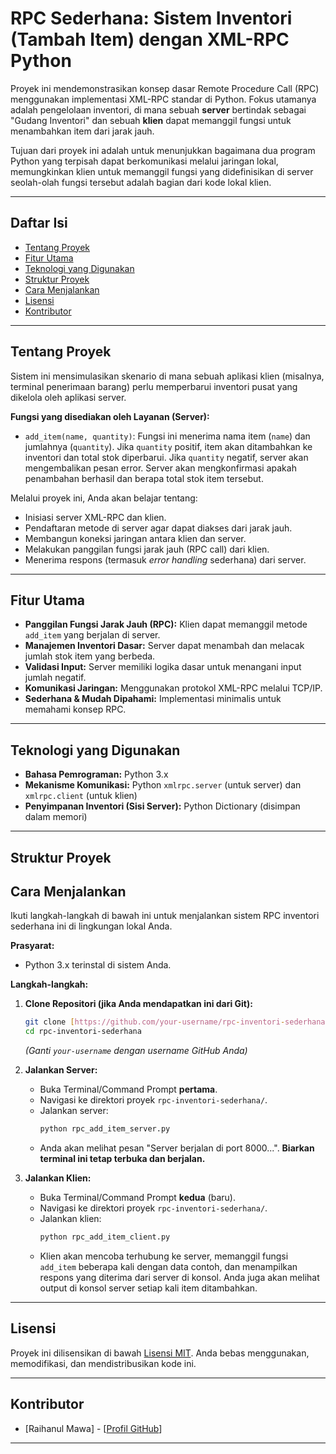 # RPC Sederhana: Sistem Inventori (Tambah Item) dengan XML-RPC Python

Proyek ini mendemonstrasikan konsep dasar Remote Procedure Call (RPC) menggunakan implementasi XML-RPC standar di Python. Fokus utamanya adalah pengelolaan inventori, di mana sebuah **server** bertindak sebagai "Gudang Inventori" dan sebuah **klien** dapat memanggil fungsi untuk menambahkan item dari jarak jauh.

Tujuan dari proyek ini adalah untuk menunjukkan bagaimana dua program Python yang terpisah dapat berkomunikasi melalui jaringan lokal, memungkinkan klien untuk memanggil fungsi yang didefinisikan di server seolah-olah fungsi tersebut adalah bagian dari kode lokal klien.

---

## Daftar Isi

* [Tentang Proyek](#tentang-proyek)
* [Fitur Utama](#fitur-utama)
* [Teknologi yang Digunakan](#teknologi-yang-digunakan)
* [Struktur Proyek](#struktur-proyek)
* [Cara Menjalankan](#cara-menjalankan)
* [Lisensi](#lisensi)
* [Kontributor](#kontributor)

---

## Tentang Proyek

Sistem ini mensimulasikan skenario di mana sebuah aplikasi klien (misalnya, terminal penerimaan barang) perlu memperbarui inventori pusat yang dikelola oleh aplikasi server.

**Fungsi yang disediakan oleh Layanan (Server):**
* `add_item(name, quantity)`: Fungsi ini menerima nama item (`name`) dan jumlahnya (`quantity`). Jika `quantity` positif, item akan ditambahkan ke inventori dan total stok diperbarui. Jika `quantity` negatif, server akan mengembalikan pesan error. Server akan mengkonfirmasi apakah penambahan berhasil dan berapa total stok item tersebut.

Melalui proyek ini, Anda akan belajar tentang:
* Inisiasi server XML-RPC dan klien.
* Pendaftaran metode di server agar dapat diakses dari jarak jauh.
* Membangun koneksi jaringan antara klien dan server.
* Melakukan panggilan fungsi jarak jauh (RPC call) dari klien.
* Menerima respons (termasuk *error handling* sederhana) dari server.

---

## Fitur Utama

* **Panggilan Fungsi Jarak Jauh (RPC):** Klien dapat memanggil metode `add_item` yang berjalan di server.
* **Manajemen Inventori Dasar:** Server dapat menambah dan melacak jumlah stok item yang berbeda.
* **Validasi Input:** Server memiliki logika dasar untuk menangani input jumlah negatif.
* **Komunikasi Jaringan:** Menggunakan protokol XML-RPC melalui TCP/IP.
* **Sederhana & Mudah Dipahami:** Implementasi minimalis untuk memahami konsep RPC.

---

## Teknologi yang Digunakan

* **Bahasa Pemrograman:** Python 3.x
* **Mekanisme Komunikasi:** Python `xmlrpc.server` (untuk server) dan `xmlrpc.client` (untuk klien)
* **Penyimpanan Inventori (Sisi Server):** Python Dictionary (disimpan dalam memori)

---

## Struktur Proyek


## Cara Menjalankan

Ikuti langkah-langkah di bawah ini untuk menjalankan sistem RPC inventori sederhana ini di lingkungan lokal Anda.

**Prasyarat:**

* Python 3.x terinstal di sistem Anda.

**Langkah-langkah:**

1.  **Clone Repositori (jika Anda mendapatkan ini dari Git):**
    ```bash
    git clone [https://github.com/your-username/rpc-inventori-sederhana.git](https://github.com/your-username/rpc-inventori-sederhana.git)
    cd rpc-inventori-sederhana
    ```
    *(Ganti `your-username` dengan username GitHub Anda)*

2.  **Jalankan Server:**
    * Buka Terminal/Command Prompt **pertama**.
    * Navigasi ke direktori proyek `rpc-inventori-sederhana/`.
    * Jalankan server:
        ```bash
        python rpc_add_item_server.py
        ```
    * Anda akan melihat pesan "Server berjalan di port 8000...". **Biarkan terminal ini tetap terbuka dan berjalan.**

3.  **Jalankan Klien:**
    * Buka Terminal/Command Prompt **kedua** (baru).
    * Navigasi ke direktori proyek `rpc-inventori-sederhana/`.
    * Jalankan klien:
        ```bash
        python rpc_add_item_client.py
        ```
    * Klien akan mencoba terhubung ke server, memanggil fungsi `add_item` beberapa kali dengan data contoh, dan menampilkan respons yang diterima dari server di konsol. Anda juga akan melihat output di konsol server setiap kali item ditambahkan.

---

## Lisensi

Proyek ini dilisensikan di bawah [Lisensi MIT](https://opensource.org/licenses/MIT). Anda bebas menggunakan, memodifikasi, dan mendistribusikan kode ini.

---

## Kontributor

* [Raihanul Mawa] - [[Profil GitHub](https://github.com/mwrayhan)]

---
